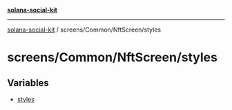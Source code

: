 [**solana-social-kit**](../../../../README.md)

***

[solana-social-kit](../../../../README.md) / screens/Common/NftScreen/styles

# screens/Common/NftScreen/styles

## Variables

- [styles](variables/styles.md)

